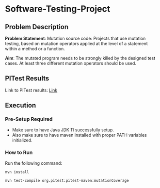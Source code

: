 # Software-Testing-Project

## Problem Description

**Problem Statement**: Mutation source code: Projects that use mutation testing,
based on mutation operators applied at the level of a statement within a
method or a function.

**Aim**: The mutated program needs to be strongly killed by the designed
test cases. At least three different mutation operators should be used.

## PITest Results
Link to PITest results: [Link](https://htmlpreview.github.io/?https://github.com/pallavjain12/MutationTesting/blob/master/Final%20Report/pit-reports/index.html)

## Execution

### Pre-Setup Required

- Make sure to have Java JDK 11 successfully setup.
- Also make sure to have maven installed with proper PATH variables initialized.

### How to Run

Run the following command:

`mvn install`

`mvn test-compile org.pitest:pitest-maven:mutationCoverage`